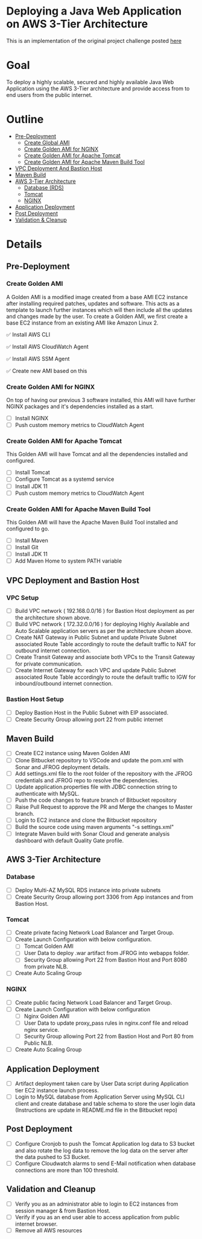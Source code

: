 # Deploying a Java Web Application on AWS 3-Tier Architecture
This is an implementation of the original project challenge posted [here](https://devopsrealtime.com/deploy-java-application-on-aws-3-tier-architecture/)

# Goal
To deploy a highly scalable, secured and highly available Java Web Application using the AWS 3-Tier architecture and provide access from to end users from the public 
internet.

# Outline
- [Pre-Deployment](#pre-deployment)
  + [Create Global AMI](#create-global-ami)   
  + [Create Golden AMI for NGINX](#create-golden-ami-for-nginx)  
  + [Create Golden AMI for Apache Tomcat](#create-golden-ami-for-apache-tomcat)  
  + [Create Golden AMI for Apache Maven Build Tool](#create-golden-ami-for-apache-maven-build-tool)  
- [VPC Deployment And Bastion Host](#vpc-deployment-and-bastion-host)  
- [Maven Build](#maven-build)  
- [AWS 3-Tier Architecture](#aws-3-tier-architecture)  
  + [Database (RDS)](#database)  
  + [Tomcat](#tomcat)  
  + [NGINX](#nginx)  
- [Application Deployment](#application-deployment)  
- [Post Deployment](#post-deployment)  
- [Validation & Cleanup](#validation-and-cleanup)  

# Details

## Pre-Deployment

### Create Golden AMI
A Golden AMI is a modified image created from a base AMI EC2 instance after installing required patches, updates and software. This acts as a template to launch further 
instances which will then include all the updates and changes made by the user. To create a Golden AMI, we first create a base EC2 instance from an existing AMI like Amazon 
Linux 2.

:white_check_mark: Install AWS CLI

:white_check_mark: Install AWS CloudWatch Agent

:white_check_mark: Install AWS SSM Agent

:white_check_mark: Create new AMI based on this

### Create Golden AMI for NGINX
On top of having our previous 3 software installed, this AMI will have further NGINX packages and it's dependencies installed as a start.

- [ ] Install NGINX
- [ ] Push custom memory metrics to CloudWatch Agent

### Create Golden AMI for Apache Tomcat
This Golden AMI will have Tomcat and all the dependencies installed and configured.

- [ ] Install Tomcat
- [ ] Configure Tomcat as a systemd service
- [ ] Install JDK 11
- [ ] Push custom memory metrics to CloudWatch Agent

### Create Golden AMI for Apache Maven Build Tool
This Golden AMI will have the Apache Maven Build Tool installed and configured to go.

- [ ] Install Maven
- [ ] Install Git
- [ ] Install JDK 11
- [ ] Add Maven Home to system PATH variable

## VPC Deployment and Bastion Host
### VPC Setup
- [ ] Build VPC network ( 192.168.0.0/16 ) for Bastion Host deployment as per the architecture shown above.
- [ ] Build VPC network ( 172.32.0.0/16 ) for deploying Highly Available and Auto Scalable application servers as per the architecture shown above.
- [ ] Create NAT Gateway in Public Subnet and update Private Subnet associated Route Table accordingly to route the default traffic to NAT for outbound internet connection.
- [ ] Create Transit Gateway and associate both VPCs to the Transit Gateway  for private communication.
- [ ] Create Internet Gateway for each VPC and update Public Subnet associated Route Table accordingly to route the default traffic to IGW for inbound/outbound internet connection.

### Bastion Host Setup
- [ ] Deploy Bastion Host in the Public Subnet with EIP associated.
- [ ] Create Security Group allowing port 22 from public internet

## Maven Build
- [ ] Create EC2 instance using Maven Golden AMI
- [ ] Clone Bitbucket repository to VSCode and update the pom.xml with Sonar and JFROG deployment details.
- [ ] Add settings.xml file to the root folder of the repository with the JFROG credentials and JFROG repo to resolve the dependencies.
- [ ] Update application.properties file with JDBC connection string to authenticate with MySQL.
- [ ] Push the code changes to feature branch of Bitbucket repository
- [ ] Raise Pull Request to approve the PR and Merge the changes to Master branch.
- [ ] Login to EC2 instance and clone the Bitbucket repository
- [ ] Build the source code using  maven arguments "-s settings.xml"
- [ ] Integrate Maven build with Sonar Cloud and generate analysis dashboard with default Quality Gate profile.

## AWS 3-Tier Architecture
### Database
- [ ] Deploy Multi-AZ MySQL RDS instance into private subnets
- [ ] Create Security Group allowing port 3306 from App instances and from Bastion Host.

### Tomcat
- [ ] Create private facing Network Load Balancer and Target Group.
- [ ] Create Launch Configuration with below configuration.
  + [ ] Tomcat Golden AMI
  + [ ] User Data to deploy .war artifact from JFROG into webapps folder.
  + [ ] Security Group allowing Port 22 from Bastion Host and Port 8080 from private NLB.
- [ ] Create Auto Scaling Group

### NGINX
- [ ] Create public facing Network Load Balancer and Target Group.
- [ ] Create Launch Configuration with below configuration
  + [ ] Nginx Golden AMI
  + [ ] User Data to update proxy_pass rules in nginx.conf file and reload nginx service.
  + [ ] Security Group allowing Port 22 from Bastion Host and Port 80 from Public NLB.
- [ ] Create Auto Scaling Group

## Application Deployment
- [ ] Artifact deployment taken care by User Data script during  Application tier EC2 instance launch process.
- [ ] Login to MySQL database from Application Server using MySQL CLI client and create database and table schema to store the user login data (Instructions are update in README.md file in the Bitbucket repo)

## Post Deployment
- [ ] Configure Cronjob to push the Tomcat Application log data to S3 bucket and also rotate the log data to remove the log data on the server after the data pushed to S3 Bucket.
- [ ] Configure Cloudwatch alarms to send E-Mail notification when database connections are more than 100 threshold.

## Validation and Cleanup
- [ ] Verify you as an administrator able to login to EC2 instances from session manager & from Bastion Host.
- [ ] Verify if you as an end user able to access application from public internet browser.
- [ ] Remove all AWS resources
